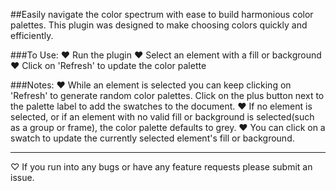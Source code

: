 ##Easily navigate the color spectrum with ease to build harmonious color palettes. This plugin was designed to make choosing colors quickly and efficiently. 

###To Use:
♥ Run the plugin
♥ Select an element with a fill or background
♥ Click on 'Refresh' to update the color palette

###Notes:
♥ While an element is selected you can keep clicking on 'Refresh' to generate random color palettes. Click on the plus button next to the palette label to add the swatches to the document.
♥ If no element is selected, or if an element with no valid fill or background is selected(such as a group or frame), the color palette defaults to grey.
♥ You can click on a swatch to update the currently selected element's fill or background.

-----------
♡ If you run into any bugs or have any feature requests please submit an issue.